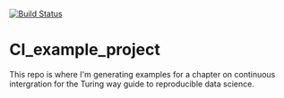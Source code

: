 [![Build Status](https://travis-ci.org/r-j-arnold/CI_example_project.svg?branch=master)](https://travis-ci.org/r-j-arnold/CI_example_project)

# CI_example_project

This repo is where I'm generating examples for a chapter on continuous intergration for the Turing way guide to reproducible data science.
